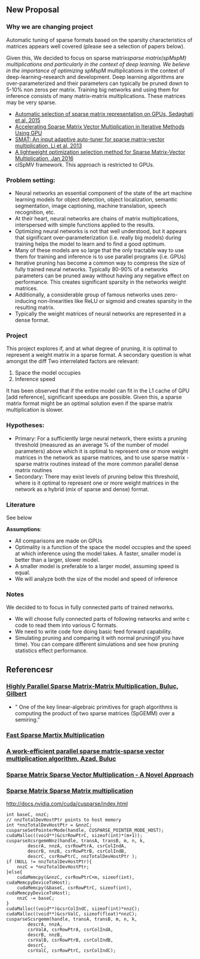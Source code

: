 ## New Proposal

### Why we are changing project

Automatic tuning of sparse formats based on the sparsity characteristics of matrices appears well covered (please see a selection of papers below).

Given this, We decided to focus on sparse matrix*sparse matrix(spMspM) multiplications and particularly in the context of deep learning. We believe in the importance of optimizing spM*spM multiplications in the context of deep-learning-research and development. Deep learning algorithms are over-parameterized and their parameters can typically be pruned down to 5-10% non zeros per matrix. Training big networks and using them for inference consists of many matrix-matrix multiplications. These matrices may be very sparse.

- [Automatic selection of sparse matrix representation on GPUs,  Sedaghati et al, 2015](http://web.cse.ohio-state.edu/~pouchet.2/doc/ics-article.15b.pdf)
- [Accelerating Sparse Matrix Vector Multiplication in Iterative Methods Using GPU](http://ieeexplore.ieee.org/document/6047229/)
- [SMAT: An input adaptive auto-tuner for sparse matrix-vector multiplication, Li et al, 2013](https://arxiv.org/abs/1210.2536)
- [A lightweight optimization selection method for Sparse Matrix-Vector Multiplication, Jan 2016](https://arxiv.org/pdf/1511.02494.pdf)
- clSpMV framework. This approach is restricted to GPUs.

### Problem setting:
- Neural networks an essential component of the state of the art machine learning models for object detection, object localization, semantic segmentation, image captioning, machine translation, speech recognition, etc.
- At their heart, neural networks are chains of matrix multiplications, interspersed with simple functions applied to the results.
- Optimizing neural networks is not that well understood, but it appears that significant over-parameterization (i.e. really big models) during training helps the model to learn and to find a good optimum.
- Many of these models are so large that the only tractable way to use them for training and inference is to use parallel programs (i.e. GPUs)
- Iterative pruning has become a common way to compress the size of fully trained neural networks. Typically 80-90% of a networks parameters can be pruned away without having any negative effect on performance. This creates significant sparsity in the networks weight matrices.
- Additionally, a considerable group of famous networks uses zero-inducing non-linearities like ReLU or sigmoid and creates sparsity in the resulting matrix.
- Typically the weight matrices of neural networks are represented in a dense format.

### Project
This project explores if, and at what degree of pruning, it is optimal to represent a weight matrix in a sparse format. A secondary question is what amongst the diff
Two interrelated factors are relevant:
1. Space the model occupies
2. Inference speed

It has been observed that if the entire model can fit in the L1 cache of GPU [add reference], significant speedups are possible. Given this, a sparse matrix format might be an optimal solution even if the sparse matrix multiplication is slower.

### Hypotheses:
- Primary: For a sufficiently large neural network, there exists a pruning threshold (measured as an average % of the number of model parameters) above which it is optimal to represent one or more weight matrices in the network as sparse matrices, and to use sparse matrix - sparse matrix routines instead of the more common parallel dense matrix routines
- Secondary: There may exist levels of pruning below this threshold, where is it optimal to represent one or more weight matrices in the network as a hybrid (mix of sparse and dense) format.

### Literature

See below

**Assumptions**:
  - All comparisons are made on GPUs
  - Optimality is a function of the space the model occupies and the speed at which inference using the model takes. A faster, smaller model is better than a larger, slower model.
  - A smaller model is preferable to a larger model, assuming speed is equal.
  - We will analyze both the size of the model and speed of inference

### Notes

We decided to to focus in fully connected parts of trained networks.

- We will choose fully connected parts of following networks and write c code to read them into various C formats.
- We need to write code fore doing basic feed forward capability.
- Simulating pruning and comparing it with normal pruning(if you have time). You can compare different simulations and see how pruning statistics effect performance.

## Referencesr

### [Highly Parallel Sparse Matrix-Matrix Multiplication, Buluc, Gilbert](https://arxiv.org/pdf/1006.2183.pdf)

- " One of the key linear-algebraic primitives for graph algorithms is computing the product of two sparse matrices (SpGEMM) over a semiring."

### [Fast Sparse Martix Multiplication](https://ac.els-cdn.com/001046559290116G/1-s2.0-001046559290116G-main.pdf?_tid=5317d530-c405-11e7-b03e-00000aab0f26&acdnat=1510091460_0ee8c2533767fe6235271a52ba4a38e1)

### [A work-efficient parallel sparse matrix-sparse vector multiplication algorithm, Azad,  Buluc](http://ieeexplore.ieee.org/stamp/stamp.jsp?arnumber=7967159)

### [Sparse Matrix Sparse Vector Multiplication - A Novel Approach](http://ieeexplore.ieee.org/document/7349895/)


### [Sparse Matrix Sparse Matrix multiplication](https://devtalk.nvidia.com/default/topic/744976/problem-of-two-large-sparse-matrices-multiplication-in-cuparse-/)


http://docs.nvidia.com/cuda/cusparse/index.html
```
int baseC, nnzC;
// nnzTotalDevHostPtr points to host memory
int *nnzTotalDevHostPtr = &nnzC;
cusparseSetPointerMode(handle, CUSPARSE_POINTER_MODE_HOST);
cudaMalloc((void**)&csrRowPtrC, sizeof(int)*(m+1));
cusparseXcsrgemmNnz(handle, transA, transB, m, n, k,
        descrA, nnzA, csrRowPtrA, csrColIndA,
        descrB, nnzB, csrRowPtrB, csrColIndB,
        descrC, csrRowPtrC, nnzTotalDevHostPtr );
if (NULL != nnzTotalDevHostPtr){
    nnzC = *nnzTotalDevHostPtr;
}else{
    cudaMemcpy(&nnzC, csrRowPtrC+m, sizeof(int), cudaMemcpyDeviceToHost);
    cudaMemcpy(&baseC, csrRowPtrC, sizeof(int), cudaMemcpyDeviceToHost);
    nnzC -= baseC;
}
cudaMalloc((void**)&csrColIndC, sizeof(int)*nnzC);
cudaMalloc((void**)&csrValC, sizeof(float)*nnzC);
cusparseScsrgemm(handle, transA, transB, m, n, k,
        descrA, nnzA,
        csrValA, csrRowPtrA, csrColIndA,
        descrB, nnzB,
        csrValB, csrRowPtrB, csrColIndB,
        descrC,
        csrValC, csrRowPtrC, csrColIndC);
```
